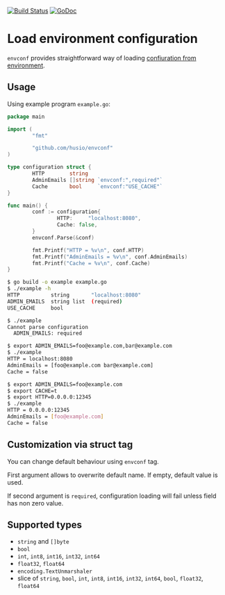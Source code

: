 [![Build Status](https://travis-ci.org/husio/envconf.svg?branch=master)](https://travis-ci.org/husio/envconf)
[![GoDoc](https://godoc.org/github.com/husio/envconf?status.png)](https://godoc.org/github.com/husio/envconf)

# Load environment configuration


`envconf` provides straightforward way of loading [confiuration from
environment](https://12factor.net/config).


## Usage

Using example program `example.go`:

```go
package main

import (
        "fmt"

        "github.com/husio/envconf"
)

type configuration struct {
        HTTP        string
        AdminEmails []string `envconf:",required"`
        Cache       bool     `envconf:"USE_CACHE"`
}

func main() {
        conf := configuration{
                HTTP:     "localhost:8080",
                Cache: false,
        }
        envconf.Parse(&conf)

        fmt.Printf("HTTP = %v\n", conf.HTTP)
        fmt.Printf("AdminEmails = %v\n", conf.AdminEmails)
        fmt.Printf("Cache = %v\n", conf.Cache)
}
```


```bash
$ go build -o example example.go
$ ./example -h
HTTP          string       "localhost:8080"
ADMIN_EMAILS  string list  (required)
USE_CACHE     bool

$ ./example
Cannot parse configuration
  ADMIN_EMAILS: required

$ export ADMIN_EMAILS=foo@example.com,bar@example.com
$ ./example
HTTP = localhost:8080
AdminEmails = [foo@example.com bar@example.com]
Cache = false

$ export ADMIN_EMAILS=foo@example.com
$ export CACHE=t
$ export HTTP=0.0.0.0:12345
$ ./example
HTTP = 0.0.0.0:12345
AdminEmails = [foo@example.com]
Cache = false
```


## Customization via struct tag

You can change default behaviour using `envconf` tag.

First argument allows to overwrite default name. If empty, default value is
used.

If second argument is `required`, configuration loading will fail unless field
has non zero value.


## Supported types


* `string` and `[]byte`
* `bool`
* `int`, `int8`, `int16`, `int32`, `int64`
* `float32`, `float64`
* `encoding.TextUnmarshaler`
* slice of `string`, `bool`, `int`, `int8`, `int16`, `int32`, `int64`, `bool`, `float32`, `float64`
